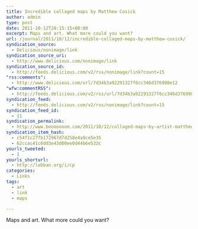 ```yaml
---
title: Incredible collaged maps by Matthew Cusick
author: admin
type: post
date: 2011-10-12T20:15:15+00:00
excerpt: Maps and art. What more could you want?
url: /journal/2011/10/12/incredible-collaged-maps-by-matthew-cusick/
syndication_source:
  - Delicious/nonimage/link
syndication_source_uri:
  - http://www.delicious.com/nonimage/link
syndication_source_id:
  - http://feeds.delicious.com/v2/rss/nonimage/link?count=15
"rss:comments":
  - http://www.delicious.com/url/7d34b3a92291327f6cc346d376998e12
"wfw:commentRSS":
  - http://feeds.delicious.com/v2/rss/url/7d34b3a92291327f6cc346d376998e12
syndication_feed:
  - http://feeds.delicious.com/v2/rss/nonimage/link?count=15
syndication_feed_id:
  - 11
syndication_permalink:
  - http://www.booooooom.com/2011/10/12/collaged-maps-by-artist-matthew-cusick/
syndication_item_hash:
  - c54f1c27fb172967d7d258e4a9ce5e35
  - 62ccac41c6dd3e43d00ee0d44b6e532c
yourls_tweeted:
  - 1
yourls_shorturl:
  - http://lobban.org/i/cp
categories:
  - Links
tags:
  - art
  - link
  - maps

---
```

Maps and art. What more could you want?